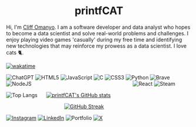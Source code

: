 <h1 align="center">printfCAT</h1>

<!--
**printfCAT/printfCAT** is a ✨ _special_ ✨ repository because its `README.md` (this file) appears on your GitHub profile.

Here are some ideas to get you started:

- 🔭 I’m currently working on ...
- 🌱 I’m currently learning ...
- 👯 I’m looking to collaborate on ...
- 🤔 I’m looking for help with ...
- 💬 Ask me about ...
- 📫 How to reach me: ...
- 😄 Pronouns: ...
- ⚡ Fun fact: ...
-->
Hi, I'm [Cliff Omanyo](https://www.linkedin.com/in/cliff-omanyo-374449223/). I am a software developer and data analyst who hopes to become a data scientist and solve real-world problems and challenges. I enjoy playing video games 'casually' during my free time and identifying new technologies that may reinforce my prowess as a data scientist. I love cats 🐈.

[![wakatime](https://wakatime.com/badge/user/018d5428-1425-4729-8bf4-d05b1d8c7781/project/018d54c6-3d85-4ca4-b882-49e5f5c4e8b8.svg)](https://wakatime.com/badge/user/018d5428-1425-4729-8bf4-d05b1d8c7781/project/018d54c6-3d85-4ca4-b882-49e5f5c4e8b8)

![ChatGPT](https://img.shields.io/badge/chatGPT-74aa9c?style=for-the-badge&logo=openai&logoColor=white)
![HTML5](https://img.shields.io/badge/html5-%23E34F26.svg?style=for-the-badge&logo=html5&logoColor=white)
![JavaScript](https://img.shields.io/badge/javascript-%23323330.svg?style=for-the-badge&logo=javascript&logoColor=%23F7DF1E)
![C](https://img.shields.io/badge/c-%2300599C.svg?style=for-the-badge&logo=c&logoColor=white)
![CSS3](https://img.shields.io/badge/css3-%231572B6.svg?style=for-the-badge&logo=css3&logoColor=white)
![Python](https://img.shields.io/badge/python-3670A0?style=for-the-badge&logo=python&logoColor=ffdd54)
![Brave](https://img.shields.io/badge/Brave-FB542B?style=for-the-badge&logo=Brave&logoColor=white)
![NodeJS](https://img.shields.io/badge/node.js-6DA55F?style=for-the-badge&logo=node.js&logoColor=white)
&nbsp;&nbsp;&nbsp;&nbsp;&nbsp;&nbsp;&nbsp;&nbsp;&nbsp;&nbsp;&nbsp;&nbsp;&nbsp;&nbsp;&nbsp;&nbsp;&nbsp;&nbsp;&nbsp;&nbsp;&nbsp;&nbsp;&nbsp;&nbsp;&nbsp;&nbsp;&nbsp;&nbsp;&nbsp;&nbsp;&nbsp;&nbsp;&nbsp;&nbsp;&nbsp;&nbsp;&nbsp;&nbsp;&nbsp;&nbsp;&nbsp;&nbsp;&nbsp;&nbsp;&nbsp;&nbsp;&nbsp;&nbsp;&nbsp;&nbsp;&nbsp;&nbsp;&nbsp;&nbsp;&nbsp;&nbsp;&nbsp;&nbsp;&nbsp;&nbsp;&nbsp;&nbsp;&nbsp;&nbsp;&nbsp;&nbsp;&nbsp;&nbsp;&nbsp;![React](https://img.shields.io/badge/react-%2320232a.svg?style=for-the-badge&logo=react&logoColor=%2361DAFB)
![Steam](https://img.shields.io/badge/steam-%23000000.svg?style=for-the-badge&logo=steam&logoColor=white)

![Top Langs](https://github-readme-stats.vercel.app/api/top-langs/?username=printfCAT&layout=compact&theme=catppuccin_mocha)&nbsp;&nbsp;&nbsp;&nbsp;&nbsp;&nbsp;[![printfCAT's GitHub stats](https://github-readme-stats.vercel.app/api?username=printfCAT&hide=issues&show_icons=true&theme=catppuccin_mocha)](https://github.com/printfCAT/github-readme-stats)

&nbsp;&nbsp;&nbsp;&nbsp;&nbsp;&nbsp;&nbsp;&nbsp;&nbsp;&nbsp;&nbsp;&nbsp;&nbsp;&nbsp;&nbsp;&nbsp;&nbsp;&nbsp;&nbsp;&nbsp;&nbsp;&nbsp;&nbsp;&nbsp;&nbsp;&nbsp;&nbsp;&nbsp;&nbsp;&nbsp;&nbsp;&nbsp;&nbsp;&nbsp;&nbsp;&nbsp;&nbsp;&nbsp;&nbsp;&nbsp;[![GitHub Streak](https://github-readme-streak-stats.herokuapp.com/?user=printfCAT)](https://git.io/streak-stats)

[![Instagram](https://img.shields.io/badge/Instagram-%23E4405F.svg?style=for-the-badge&logo=Instagram&logoColor=white)](https://www.instagram.com/cliff.manyo/)
[![LinkedIn](https://img.shields.io/badge/linkedin-%230077B5.svg?style=for-the-badge&logo=linkedin&logoColor=white)](https://www.linkedin.com/in/cliff-omanyo-374449223/)
![Portfolio](https://img.shields.io/badge/Portfolio-%23000000.svg?style=for-the-badge&logo=firefox&logoColor=#FF7139)
[![X](https://img.shields.io/badge/X-%23000000.svg?style=for-the-badge&logo=X&logoColor=white)](https://twitter.com/CliffManyo)
